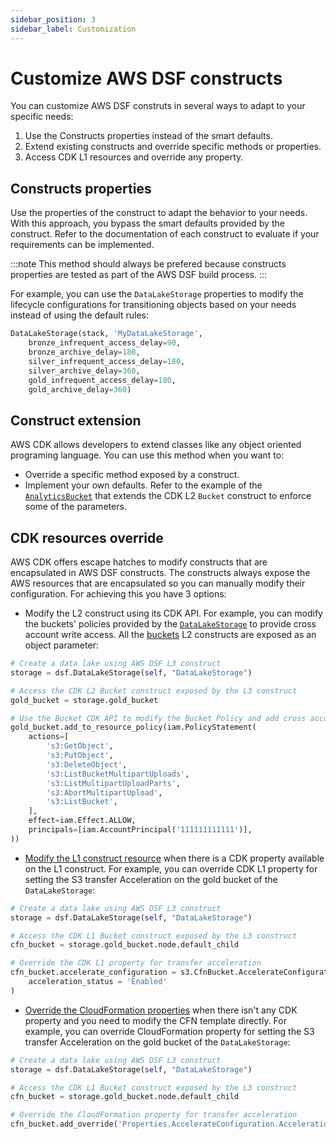 ```yaml
---
sidebar_position: 3
sidebar_label: Customization
---
```


# Customize AWS DSF constructs

You can customize AWS DSF construts in several ways to adapt to your specific needs:
1. Use the Constructs properties instead of the smart defaults.
2. Extend existing constructs and override specific methods or properties.
3. Access CDK L1 resources and override any property.


## Constructs properties

Use the properties of the construct to adapt the behavior to your needs. With this approach, you bypass the smart defaults provided by the construct. 
Refer to the documentation of each construct to evaluate if your requirements can be implemented. 

:::note
This method should always be prefered because constructs properties are tested as part of the AWS DSF build process.
:::

For example, you can use the `DataLakeStorage` properties to modify the lifecycle configurations for transitioning objects based on your needs instead of using the default rules:

```python
DataLakeStorage(stack, 'MyDataLakeStorage',
    bronze_infrequent_access_delay=90,
    bronze_archive_delay=180,
    silver_infrequent_access_delay=180,
    silver_archive_delay=360,
    gold_infrequent_access_delay=180,
    gold_archive_delay=360)
```

## Construct extension

AWS CDK allows developers to extend classes like any object oriented programing language. You can use this method when you want to:
 * Override a specific method exposed by a construct.
 * Implement your own defaults. Refer to the example of the [`AnalyticsBucket`](https://github.com/awslabs/aws-data-solutions-framework/blob/main/framework/src/storage/analytics-bucket.ts) that extends the CDK L2 `Bucket` construct to enforce some of the parameters.

## CDK resources override

AWS CDK offers escape hatches to modify constructs that are encapsulated in AWS DSF constructs. The constructs always expose the AWS resources that are encapsulated so you can manually modify their configuration. For achieving this you have 3 options:

 * Modify the L2 construct using its CDK API. For example, you can modify the buckets' policies provided by the [`DataLakeStorage`](https://awslabs.github.io/aws-data-solutions-framework/docs/constructs/library/data-lake-storage) to provide cross account write access. All the [buckets](https://docs.aws.amazon.com/cdk/api/v2/docs/aws-cdk-lib.aws_s3.Bucket.html) L2 constructs are exposed as an object parameter:

```python
# Create a data lake using AWS DSF L3 construct
storage = dsf.DataLakeStorage(self, "DataLakeStorage")

# Access the CDK L2 Bucket construct exposed by the L3 construct
gold_bucket = storage.gold_bucket

# Use the Bucket CDK API to modify the Bucket Policy and add cross account write access
gold_bucket.add_to_resource_policy(iam.PolicyStatement(
    actions=[
        's3:GetObject',
        's3:PutObject',
        's3:DeleteObject',
        's3:ListBucketMultipartUploads',
        's3:ListMultipartUploadParts',
        's3:AbortMultipartUpload',
        's3:ListBucket',
    ],
    effect=iam.Effect.ALLOW,
    principals=[iam.AccountPrincipal('111111111111')],
))
```

 * [Modify the L1 construct resource](https://docs.aws.amazon.com/cdk/v2/guide/cfn_layer.html#cfn_layer_resource) when there is a CDK property available on the L1 construct. 
  For example, you can override CDK L1 property for setting the S3 transfer Acceleration on the gold bucket of the `DataLakeStorage`:

```python
# Create a data lake using AWS DSF L3 construct
storage = dsf.DataLakeStorage(self, "DataLakeStorage")

# Access the CDK L1 Bucket construct exposed by the L3 construct
cfn_bucket = storage.gold_bucket.node.default_child

# Override the CDK L1 property for transfer acceleration
cfn_bucket.accelerate_configuration = s3.CfnBucket.AccelerateConfigurationProperty(
    acceleration_status = 'Enabled'
)
```

 * [Override the CloudFormation properties](https://docs.aws.amazon.com/cdk/v2/guide/cfn_layer.html#cfn_layer_raw) when there isn't any CDK property and you need to modify the CFN template directly. 
  For example, you can override CloudFormation property for setting the S3 transfer Acceleration on the gold bucket of the `DataLakeStorage`:

```python
# Create a data lake using AWS DSF L3 construct
storage = dsf.DataLakeStorage(self, "DataLakeStorage")

# Access the CDK L1 Bucket construct exposed by the L3 construct
cfn_bucket = storage.gold_bucket.node.default_child

# Override the CloudFormation property for transfer acceleration
cfn_bucket.add_override('Properties.AccelerateConfiguration.AccelerationStatus', 'Enabled')
```